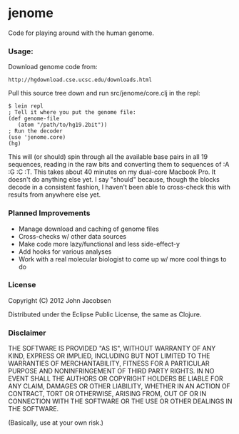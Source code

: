 # jenome

Code for playing around with the human genome.

### Usage:

Download genome code from:

    http://hgdownload.cse.ucsc.edu/downloads.html

Pull this source tree down and run src/jenome/core.clj in the repl:

    $ lein repl
    ; Tell it where you put the genome file:
    (def genome-file
       (atom "/path/to/hg19.2bit"))
    ; Run the decoder
    (use 'jenome.core)
    (hg)

This will (or should) spin through all the available base pairs in all
19 sequences, reading in the raw bits and converting them to sequences
of :A :G :C :T.  This takes about 40 minutes on my dual-core Macbook
Pro.  It doesn't do anything else yet.  I say "should" because, though
the blocks decode in a consistent fashion, I haven't been able to
cross-check this with results from anywhere else yet.

### Planned Improvements

* Manage download and caching of genome files
* Cross-checks w/ other data sources
* Make code more lazy/functional and less side-effect-y
* Add hooks for various analyses
* Work with a real molecular biologist to come up w/ more cool things to do

### License

Copyright (C) 2012 John Jacobsen

Distributed under the Eclipse Public License, the same as Clojure.

### Disclaimer

THE SOFTWARE IS PROVIDED "AS IS", WITHOUT WARRANTY OF ANY KIND, EXPRESS OR
IMPLIED, INCLUDING BUT NOT LIMITED TO THE WARRANTIES OF MERCHANTABILITY,
FITNESS FOR A PARTICULAR PURPOSE AND NONINFRINGEMENT OF THIRD PARTY RIGHTS. IN
NO EVENT SHALL THE AUTHORS OR COPYRIGHT HOLDERS BE LIABLE FOR ANY CLAIM,
DAMAGES OR OTHER LIABILITY, WHETHER IN AN ACTION OF CONTRACT, TORT OR
OTHERWISE, ARISING FROM, OUT OF OR IN CONNECTION WITH THE SOFTWARE OR THE USE
OR OTHER DEALINGS IN THE SOFTWARE.

(Basically, use at your own risk.)
